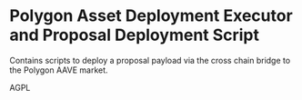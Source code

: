 # Polygon Asset Deployment Executor and Proposal Deployment Script

Contains scripts to deploy a proposal payload via the cross chain bridge to the Polygon AAVE market. 

AGPL
